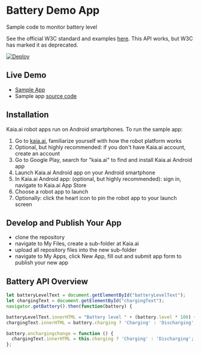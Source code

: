 # Battery Demo App
Sample code to monitor battery level

See the official W3C standard and examples [here](https://www.w3.org/TR/battery-status/). This API works, but W3C has marked it as deprecated.

[![Deploy](https://kaia.ai/assets/images/deploy.png)](https://kaia.ai/deploy)

## Live Demo
- [Sample App](https://kaia.ai/view-app/5bd549fd96bf4d605ba2500d)
- Sample app [source code](https://github.com/kaiaai/sample-apps/tree/master/battery)

## Installation
Kaia.ai robot apps run on Android smartphones. To run the sample app:
1. Go to [kaia.ai](https://kaia.ai/), familiarize yourself with how the robot platform works
2. Optional, but highly recommended: if you don't have Kaia.ai account, create an account
3. Go to Google Play, search for "kaia.ai" to find and install Kaia.ai Android app
4. Launch Kaia.ai Android app on your Android smartphone
5. In Kaia.ai Android app: (optional, but highly recommended): sign in, navigate to Kaia.ai App Store
6. Choose a robot app to launch
7. Optionally: click the heart icon to pin the robot app to your launch screen 

## Develop and Publish Your App
- clone the repository
- navigate to My Files, create a sub-folder at Kaia.ai
- upload all repository files into the new sub-folder
- navigate to My Apps, click New App, fill out and submit app form to publish your new app

## Battery API Overview
```js
let batteryLevelText = document.getElementById("batteryLevelText");
let chargingText = document.getElementById("chargingText");
navigator.getBattery().then(function(battery) {

batteryLevelText.innerHTML = "Battery level " + (battery.level * 100) + "%";
chargingText.innerHTML = battery.charging ? 'Charging' : 'Discharging';

battery.onchargingchange = function () {
  chargingText.innerHTML = this.charging ? 'Charging' : 'Discharging';;
};
````
